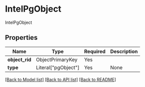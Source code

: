 # IntelPgObject

IntelPgObject

## Properties
| Name | Type | Required | Description |
| ------------ | ------------- | ------------- | ------------- |
**object_rid** | ObjectPrimaryKey | Yes |  |
**type** | Literal["pgObject"] | Yes | None |


[[Back to Model list]](../../../../README.md#models-v1-link) [[Back to API list]](../../../../README.md#apis-v1-link) [[Back to README]](../../../../README.md)
